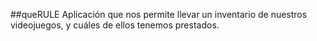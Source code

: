 ##queRULE
Aplicación que nos permite llevar un inventario de nuestros videojuegos, y cuáles de ellos tenemos prestados.	